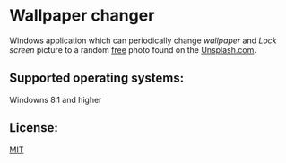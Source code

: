 # Wallpaper changer

Windows application which can periodically change *wallpaper* and *Lock screen* picture to a random [free](https://unsplash.com/license) photo found on the [Unsplash.com](https://unsplash.com).

## Supported operating systems:
Windowns 8.1 and higher

## License:
[MIT](https://opensource.org/licenses/MIT)

